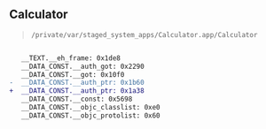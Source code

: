 ## Calculator

> `/private/var/staged_system_apps/Calculator.app/Calculator`

```diff

   __TEXT.__eh_frame: 0x1de8
   __DATA_CONST.__auth_got: 0x2290
   __DATA_CONST.__got: 0x10f0
-  __DATA_CONST.__auth_ptr: 0x1b60
+  __DATA_CONST.__auth_ptr: 0x1a38
   __DATA_CONST.__const: 0x5698
   __DATA_CONST.__objc_classlist: 0xe0
   __DATA_CONST.__objc_protolist: 0x60

```
